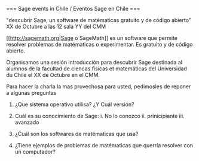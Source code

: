 === Sage events in Chile / Eventos Sage en Chile ===

"descubrir Sage, un software de matématicas gratuito y de código abierto"
XX de Octubre a las 12
sala YY del CMM

[[http://sagemath.org|Sage o SageMath]] es un software que permite resolver problemas de matématicas o experimentar. Es gratuito y de código abierto.

Organisamos una sesión introducción para descubrir Sage destinada al alumnos de la facultad de ciencas físicas et matemáticas del Universidad du Chile el XX de Octubre en el CMM.

Para hacer la charla la mas provechosa para usted, pedimosles de reponer a algunas preguntas

1. ¿Que sistema operativo utilisa? ¿Y Cuál versión?

2. Cuál es su conocimiento de Sage:
   i. No lo conozco
   ii. prinicipiante
   iii. avanzado

2. ¿Cuál son los softwares de matématicas que usa?

3. ¿Tiene ejemplos de problemas de matématicas que querría resolver con un computador?
